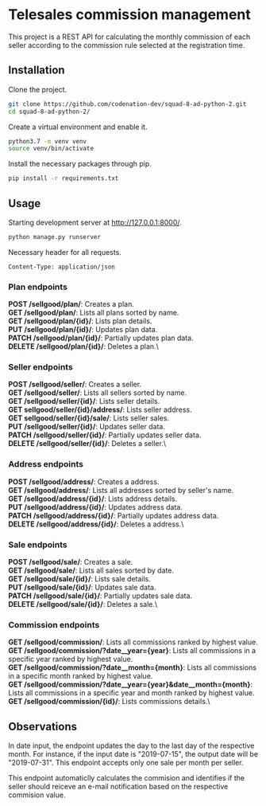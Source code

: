 # Telesales commission management

This project is a REST API for calculating the monthly commission of each seller according to the commission rule selected at the registration time.

## Installation

Clone the project.
```bash
git clone https://github.com/codenation-dev/squad-8-ad-python-2.git
cd squad-8-ad-python-2/
```

Create a virtual environment and enable it.
```bash
python3.7 -m venv venv
source venv/bin/activate
```

Install the necessary packages through pip.
```bash
pip install -r requirements.txt
```

## Usage

Starting development server at http://127.0.0.1:8000/.
```bash
python manage.py runserver
```

Necessary header for all requests.
```
Content-Type: application/json
```

### Plan endpoints

**POST /sellgood/plan/**: Creates a plan.\
**GET /sellgood/plan/**: Lists all plans sorted by name.\
**GET /sellgood/plan/{id}/**: Lists plan details.\
**PUT /sellgood/plan/{id}/**: Updates plan data.\
**PATCH /sellgood/plan/{id}/**: Partially updates plan data.\
**DELETE /sellgood/plan/{id}/**: Deletes a plan.\

### Seller endpoints

**POST /sellgood/seller/**: Creates a seller.\
**GET /sellgood/seller/**: Lists all sellers sorted by name.\
**GET /sellgood/seller/{id}/**: Lists seller details.\
**GET sellgood/seller/{id}/address/**: Lists seller address.\
**GET sellgood/seller/{id}/sale/**: Lists seller sales.\
**PUT /sellgood/seller/{id}/**: Updates seller data.\
**PATCH /sellgood/seller/{id}/**: Partially updates seller data.\
**DELETE /sellgood/seller/{id}/**: Deletes a seller.\

### Address endpoints

**POST /sellgood/address/**: Creates a address.\
**GET /sellgood/address/**: Lists all addresses sorted by seller's name.\
**GET /sellgood/address/{id}/**: Lists address details.\
**PUT /sellgood/address/{id}/**: Updates address data.\
**PATCH /sellgood/address/{id}/**: Partially updates address data.\
**DELETE /sellgood/address/{id}/**: Deletes a address.\

### Sale endpoints

**POST /sellgood/sale/**: Creates a sale.\
**GET /sellgood/sale/**: Lists all sales sorted by date.\
**GET /sellgood/sale/{id}/**: Lists sale details.\
**PUT /sellgood/sale/{id}/**: Updates sale data.\
**PATCH /sellgood/sale/{id}/**: Partially updates sale data.\
**DELETE /sellgood/sale/{id}/**: Deletes a sale.\

### Commission endpoints

**GET /sellgood/commission/**: Lists all commissions ranked by highest value.\
**GET /sellgood/commission/?date__year={year}**: Lists all commissions in a specific year ranked by highest value.\
**GET /sellgood/commission/?date__month={month}**: Lists all commissions in a specific month ranked by highest value.\
**GET /sellgood/commission/?date__year={year}&date__month={month}**: Lists all commissions in a specific year and month ranked by highest value.\
**GET /sellgood/commission/{id}/**: Lists commissions details.\

## Observations

In date input, the endpoint updates the day to the last day of the respective month. For instance, if the input date is "2019-07-15", the output date will be "2019-07-31". This endpoint accepts only one sale per month per seller.

This endpoint  automaticlly calculates the commision and identifies if the seller should reiceve an e-mail notification based on the respective commision value.


